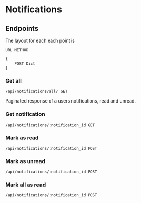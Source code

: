 # Notifications 

## Endpoints

The layout for each each point is 

```URL METHOD```

```
{ 
    POST Dict 
}
```

### Get all 

```/api/notifications/all/ GET```

Paginated response of a users notifications, read and unread.

### Get notification

```/api/notifications/:notification_id GET```

### Mark as read

```/api/notifications/:notification_id POST```

### Mark as unread

```/api/notifications/:notification_id POST```

### Mark all as read

```/api/notifications/:notification_id POST```

